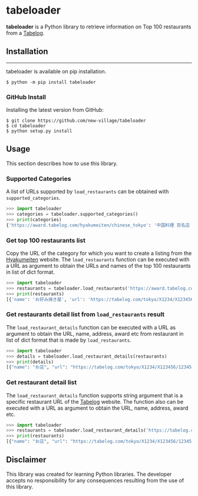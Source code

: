 # tabeloader
**tabeloader** is a Python library to retrieve information on Top 100 restaurants from a [Tabelog](https://tabelog.com/en/).

## Installation  
----------------------
tabeloader is available on pip installation.
```shell
$ python -m pip install tabeloader
```
  
### GitHub Install
Installing the latest version from GitHub:  
```shell
$ git clone https://github.com/new-village/tabeloader
$ cd tabeloader
$ python setup.py install
```
    
## Usage
This section describes how to use this library.  
  
### Supported Categories
A list of URLs supported by `load_restaurants` can be obtained with `supported_categories`.
```python
>>> import tabeloader
>>> categories = tabeloader.supported_categories()
>>> print(categories)
{'https://award.tabelog.com/hyakumeiten/chinese_tokyo': '中国料理 百名店 TOKYO', ... }
```

### Get top 100 restaurants list
Copy the URL of the category for which you want to create a listing from the [Hyakumeiten](https://award.tabelog.com/hyakumeiten) website. The `load_restaurants` function can be executed with a URL as argument to obtain the URLs and names of the top 100 restaurants in list of dict format.
```python
>>> import tabeloader
>>> restaurants = tabeloader.load_restaurants('https://award.tabelog.com/hyakumeiten/okonomiyaki')
>>> print(restaurants)
[{'name': 'お好み焼き屋', 'url': 'https://tabelog.com/tokyo/X1234/X123456/12345678/', 'category': 'お好み焼き 百名店 2024'}, ...]
```

### Get restaurants detail list from `load_restaurants` result
The `load_restaurant_details` function can be executed with a URL as argument to obtain the URL, name, address, award etc from restaurant in list of dict format that is made by `load_restaurants`.
```python
>>> import tabeloader
>>> details = tabeloader.load_restaurant_details(restaurants)
>>> print(details)
[{"name": "お店", "url": "https://tabelog.com/tokyo/X1234/X123456/12345678/", "rate": "2.14", "bookmark": "12",  "comment": "4", "address": "東京都 千代田区 12", "latitude": "31.37949403848039", "longitude": "130.44756924746517", "award": "定食 百名店 2021"}, ...]
```

### Get restaurant detail list
The `load_restaurant_details` function supports string argument that is a specific restaurant URL of the [Tabelog](https://tabelog.com/en/) website. The function also can be executed with a URL as argument to obtain the URL, name, address, award etc.
```python
>>> import tabeloader
>>> restaurants = tabeloader.load_restaurant_details('https://tabelog.com/tokyo/X1234/X123456/12345678/')
>>> print(restaurants)
[{"name": "お店", "url": "https://tabelog.com/tokyo/X1234/X123456/12345678/", "rate": "2.14", "bookmark": "12",  "comment": "4", "address": "東京都 千代田区 12", "latitude": "31.37949403848039", "longitude": "130.44756924746517", "award": "定食 百名店 2021"}]
```

## Disclaimer
This library was created for learning Python libraries. The developer accepts no responsibility for any consequences resulting from the use of this library.  
